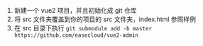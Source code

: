 1. 新建一个 vue2 项目，并且初始化成 git 仓库
2. 将 src 文件夹覆盖到你的项目的 src 文件夹，index.html 参照样例
3. 在 src 目录下执行 `git submodule add -b master https://github.com/easecloud/vue2-admin`

